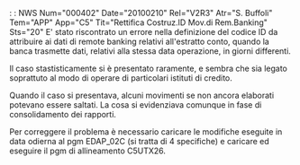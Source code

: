  :  : NWS Num="000402" Date="20100210" Rel="V2R3" Atr="S. Buffoli" Tem="APP" App="C5" Tit="Rettifica Costruz.ID Mov.di Rem.Banking" Sts="20"
E' stato riscontrato un errore nella definizione del codice ID da attribuire ai dati di remote banking relativi all'estratto conto, quando la banca trasmette dati, relativi alla stessa data operazione, in giorni differenti.

Il caso stastisticamente si è presentato raramente, e sembra che sia legato soprattuto al modo di operare di particolari istituti di credito.

Quando il caso si presentava, alcuni movimenti se non ancora elaborati potevano essere saltati.
La cosa si evidenziava comunque in fase di consolidamento dei rapporti.

Per correggere il problema è necessario caricare le modifiche eseguite in data odierna al pgm EDAP_02C (si tratta di 4 specifiche) e caricare ed eseguire il pgm di allineamento C5UTX26.


